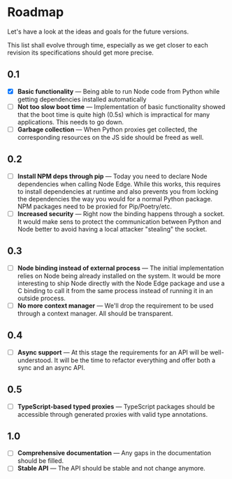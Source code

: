 # Roadmap

Let's have a look at the ideas and goals for the future versions.

This list shall evolve through time, especially as we get closer to each
revision its specifications should get more precise.

## 0.1

-   [x] **Basic functionality** &mdash; Being able to run Node code from Python
        while getting dependencies installed automatically
-   [ ] **Not too slow boot time** &mdash; Implementation of basic functionality
        showed that the boot time is quite high (0.5s) which is impractical for
        many applications. This needs to go down.
-   [ ] **Garbage collection** &mdash; When Python proxies get collected, the
        corresponding resources on the JS side should be freed as well.

## 0.2

-   [ ] **Install NPM deps through pip** &mdash; Today you need to declare Node
        dependencies when calling Node Edge. While this works, this requires to
        install dependencies at runtime and also prevents you from locking the
        dependencies the way you would for a normal Python package. NPM packages
        need to be proxied for Pip/Poetry/etc.
-   [ ] **Increased security** &mdash; Right now the binding happens through a
        socket. It would make sens to protect the communication between Python
        and Node better to avoid having a local attacker "stealing" the socket.

## 0.3

-   [ ] **Node binding instead of external process** &mdash; The initial
        implementation relies on Node being already installed on the system. It
        would be more interesting to ship Node directly with the Node Edge
        package and use a C binding to call it from the same process instead of
        running it in an outside process.
-   [ ] **No more context manager** &mdash; We'll drop the requirement to be
        used through a context manager. All should be transparent.

## 0.4

-   [ ] **Async support** &mdash; At this stage the requirements for an API will
        be well-understood. It will be the time to refactor everything and offer
        both a sync and an async API.

## 0.5

-   [ ] **TypeScript-based typed proxies** &mdash; TypeScript packages should be
        accessible through generated proxies with valid type annotations.

## 1.0

-   [ ] **Comprehensive documentation** &mdash; Any gaps in the documentation
        should be filled.
-   [ ] **Stable API** &mdash; The API should be stable and not change anymore.
